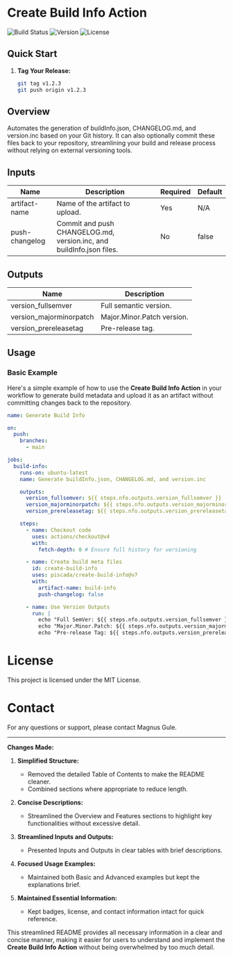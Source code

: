 # Create Build Info Action

![Build Status](https://img.shields.io/github/actions/workflow/status/piscada/create-build-info/main.yml?branch=v1&label=build)
![Version](https://img.shields.io/github/v/tag/piscada/create-build-info?label=version)
![License](https://img.shields.io/github/license/piscada/create-build-info)

## Quick Start

1. **Tag Your Release:**
   ```bash
   git tag v1.2.3
   git push origin v1.2.3
   ```

## Overview

Automates the generation of buildInfo.json, CHANGELOG.md, and version.inc based on your Git history. It can also optionally commit these files back to your repository, streamlining your build and release process without relying on external versioning tools.

## Inputs

| Name           | Description                                                          | Required | Default |
| -------------- | -------------------------------------------------------------------- | -------- | ------- |
| artifact-name  | Name of the artifact to upload.                                      | Yes      | N/A     |
| push-changelog | Commit and push CHANGELOG.md, version.inc, and buildInfo.json files. | No       | false   |

## Outputs

| Name                    | Description                |
| ----------------------- | -------------------------- |
| version_fullsemver      | Full semantic version.     |
| version_majorminorpatch | Major.Minor.Patch version. |
| version_prereleasetag   | Pre-release tag.           |

## Usage

### Basic Example

Here's a simple example of how to use the **Create Build Info Action** in your workflow to generate build metadata and upload it as an artifact without committing changes back to the repository.

```yaml
name: Generate Build Info

on:
  push:
    branches:
      - main

jobs:
  build-info:
    runs-on: ubuntu-latest
    name: Generate buildInfo.json, CHANGELOG.md, and version.inc

    outputs:
      version_fullsemver: ${{ steps.nfo.outputs.version_fullsemver }}
      version_majorminorpatch: ${{ steps.nfo.outputs.version_majorminorpatch }}
      version_prereleasetag: ${{ steps.nfo.outputs.version_prereleasetag }}

    steps:
      - name: Checkout code
        uses: actions/checkout@v4
        with:
          fetch-depth: 0 # Ensure full history for versioning

      - name: Create build meta files
        id: create-build-info
        uses: piscada/create-build-info@v7
        with:
          artifact-name: build-info
          push-changelog: false

      - name: Use Version Outputs
        run: |
          echo "Full SemVer: ${{ steps.nfo.outputs.version_fullsemver }}"
          echo "Major.Minor.Patch: ${{ steps.nfo.outputs.version_majorminorpatch }}"
          echo "Pre-release Tag: ${{ steps.nfo.outputs.version_prereleasetag }}"
```

# License

This project is licensed under the MIT License.

# Contact

For any questions or support, please contact Magnus Gule.

---

**Changes Made:**

1. **Simplified Structure:**

   - Removed the detailed Table of Contents to make the README cleaner.
   - Combined sections where appropriate to reduce length.

2. **Concise Descriptions:**

   - Streamlined the Overview and Features sections to highlight key functionalities without excessive detail.

3. **Streamlined Inputs and Outputs:**

   - Presented Inputs and Outputs in clear tables with brief descriptions.

4. **Focused Usage Examples:**

   - Maintained both Basic and Advanced examples but kept the explanations brief.

5. **Maintained Essential Information:**
   - Kept badges, license, and contact information intact for quick reference.

This streamlined README provides all necessary information in a clear and concise manner, making it easier for users to understand and implement the **Create Build Info Action** without being overwhelmed by too much detail.

